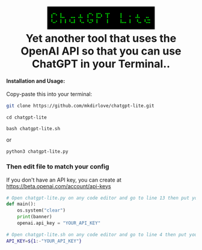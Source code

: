 <h1 align="center">
  <br>
  <a href="https://github.com/mkdirlove/chatgpt-lite"><img src="https://github.com/mkdirlove/chatgpt-lite/blob/main/logo.png" alt="chatgpt-lite"></a>
  <br>
  Yet another tool that uses the OpenAI API so that you can use ChatGPT in your Terminal..
  <br>
</h1>

#### Installation and Usage:

Copy-paste this into your terminal:

```sh
git clone https://github.com/mkdirlove/chatgpt-lite.git
```
```
cd chatgpt-lite
```
```
bash chatgpt-lite.sh
```
or
```
python3 chatgpt-lite.py
```
### Then edit file to match your config

If you don't have an API key, you can create at https://beta.openai.com/account/api-keys

```python
# Open chatgpt-lite.py on any code editor and go to line 13 then put your API key.
def main():
    os.system("clear")
    print(banner)
    openai.api_key = "YOUR_API_KEY"

```
```sh
# Open chatgpt-lite.sh on any code editor and go to line 4 then put your API key.
API_KEY=${1:-"YOUR_API_KEY"}
```
